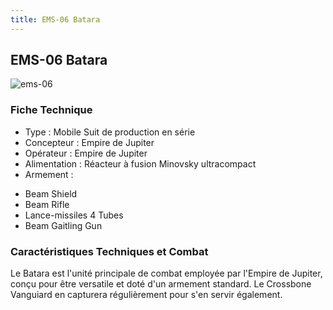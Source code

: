 ```yaml
---
title: EMS-06 Batara
---
```


EMS-06 Batara
-------------

![ems-06](/images/stories/manga/crossbone/ms/ems-06.jpg) 


### Fiche Technique


- Type : Mobile Suit de production en série  
- Concepteur : Empire de Jupiter  
- Opérateur : Empire de Jupiter  
- Alimentation : Réacteur à fusion Minovsky ultracompact  
- Armement :


* Beam Shield
* Beam Rifle
* Lance-missiles 4 Tubes
* Beam Gaitling Gun


### Caractéristiques Techniques et Combat


Le Batara est l'unité principale de combat employée par l'Empire de Jupiter, conçu pour être versatile et doté d'un armement standard. Le Crossbone Vanguiard en capturera régulièrement pour s'en servir également. 

